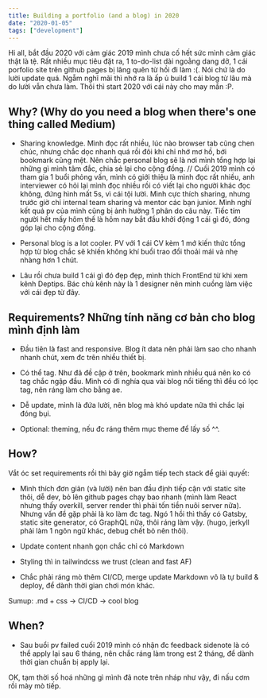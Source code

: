 ```yaml
---
title: Building a portfolio (and a blog) in 2020
date: "2020-01-05"
tags: ["development"]
---
```


Hi all, bắt đầu 2020 với cảm giác 2019 mình chưa cố hết sức mình cảm giác thật là tệ. Rất nhiều mục tiêu đặt ra, 1 to-do-list dài ngoằng dang dở, 1 cái porfolio site trên github pages bị lãng quên từ hồi đi làm :(. Nói chứ là do lười update quá. Ngẫm nghĩ mãi thì nhớ ra là ấp ủ build 1 cái blog từ lâu mà do lười vẫn chưa làm. Thôi thì start 2020 với cái này cho may mắn :P.

## Why? (Why do you need a blog when there's one thing called Medium)
 - Sharing knowledge. Mình đọc rất nhiều, lúc nào browser tab cũng chen chúc, nhưng chắc dọc nhanh quá rồi đôi khi chỉ nhớ mơ hồ, bới bookmark cũng mệt. Nên chắc personal blog sẽ là nơi mình tổng hợp lại những gì mình tâm đắc, chia sẻ lại cho cộng đồng.
 // Cuối 2019 mình có tham gia 1 buổi phỏng vấn, mình có giới thiệu là mình đọc rất nhiều, anh interviewer có hỏi lại mình đọc nhiều rồi có viết lại cho người khác đọc không, đứng hình mất 5s, vì cái tội lười. Mình cực thích sharing, nhưng trước giờ chỉ internal team sharing và mentor các bạn junior. Mình nghĩ kết quả pv của mình cũng bị ảnh hưởng 1 phân do câu này. Tiếc tím người hết mấy hôm thế là hôm nay bắt đầu khởi động 1 cái gì đó, đóng góp lại cho cộng đồng.

 - Personal blog is a lot cooler. PV với 1 cái CV kèm 1 mớ kiến thức tổng hợp từ blog chắc sẽ khiến không khí buổi trao đổi thoải mái và nhẹ nhàng hơn 1 chút.

 - Lâu rồi chưa build 1 cái gì đó đẹp đẹp, mình thích FrontEnd từ khi xem kênh Deptips. Bác chủ kênh này là 1 designer nên mình cuồng làm việc với cái đẹp từ đây.

## Requirements? Những tính năng cơ bản cho blog mình định làm
 - Đầu tiên là fast and responsive. Blog ít data nên phải làm sao cho nhanh nhanh chút, xem đc trên nhiều thiết bị.

 - Có thể tag. Như đã đề cập ở trên, bookmark mình nhiều quá nên ko có tag chắc ngập đầu. Mình có đi nghía qua vài blog nổi tiếng thì đều có lọc tag, nên ráng làm cho bằng ae.

 - Dễ update, mình là đứa lười, nên blog mà khó update nữa thì chắc lại đóng bụi.

 - Optional: theming, nếu đc ráng thêm mục theme để lấy số ^^.

 ## How?
 Vắt óc set requirements rồi thì bây giờ ngẫm tiếp tech stack để giải quyết:

 - Mình thích đơn giản (và lười) nên ban đầu định tiếp cận với static site thôi, dễ dev, bỏ lên github pages chạy bao nhanh (mình làm React nhưng thấy overkill, server render thì phải tốn tiền nuôi server nữa). Nhưng vấn đề gặp phải là ko làm đc tag. Ngó 1 hồi thì thấy có Gatsby, static site generator, có GraphQL nữa, thôi ráng làm vậy. (hugo, jerkyll phải làm 1 ngôn ngữ khác, debug chết bỏ nên thôi).

 - Update content nhanh gọn chắc chỉ có Markdown

 - Styling thì in tailwindcss we trust (clean and fast AF)

 - Chắc phải ráng mò thêm CI/CD, merge update Markdown vô là tự build & deploy, để dành thời gian chơi món khác.

 Sumup: .md + css -> CI/CD -> cool blog

## When?
 - Sau buổi pv failed cuối 2019 mình có nhận đc feedback sidenote là có thể apply lại sau 6 tháng, nên chắc ráng làm trong est 2 tháng, để dành thời gian chuẩn bị apply lại.

OK, tạm thời số hoá những gì mình đã note trên nháp như vậy, đi nấu cơm rồi mày mò tiếp.